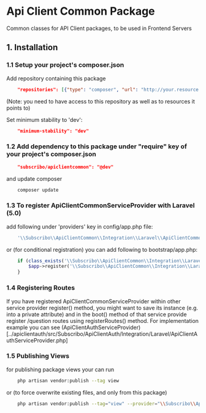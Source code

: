 # Api Client Common Package

Common classes for API Client packages, to be used in Frontend Servers

## 1. Installation

### 1.1 Setup your project's composer.json

Add repository containing this package

```json
    "repositories": [{"type": "composer", "url": "http://your.resource.url"}],
```

(Note: you need to have access to this repository as well as to resources it points to)

Set minimum stability to 'dev':

```json
    "minimum-stability": "dev"
```

### 1.2 Add dependency to this package under "require" key of your project's composer.json

```json
    "subscribo/apiclientcommon": "@dev"
```

and update composer

```sh
    composer update
```

### 1.3 To register ApiClientCommonServiceProvider with Laravel (5.0)

add following under 'providers' key in config/app.php file:

```php
    '\\Subscribo\\ApiClientCommon\\Integration\\Laravel\\ApiClientCommonServiceProvider',
```

or (for conditional registration) you can add following to bootstrap/app.php:

```php
    if (class_exists('\\Subscribo\\ApiClientCommon\\Integration\\Laravel\\ApiClientCommonServiceProvider')) {
        $app->register('\\Subscribo\\ApiClientCommon\\Integration\\Laravel\\ApiClientCommonServiceProvider');
    }
```

### 1.4 Registering Routes

If you have registered ApiClientCommonServiceProvider within other service provider register() method, you might want to save its instance (e.g. into a private attribute)
and in the boot() method of that service provide register /question routes using registerRoutes() method.
For implementation example you can see (ApiClientAuthServiceProvider)[../apiclientauth/src/Subscribo/ApiClientAuth/Integration/Laravel/ApiClientAuthServiceProvider.php]

### 1.5 Publishing Views

for publishing package views your can run

```sh
    php artisan vendor:publish --tag view
```
or (to force overwrite existing files, and only from this package)

```sh
    php artisan vendor:publish --tag="view" --provider="\\Subscribo\\ApiClientCommon\\Integration\\Laravel\\ApiClientCommonServiceProvider" --force
```
